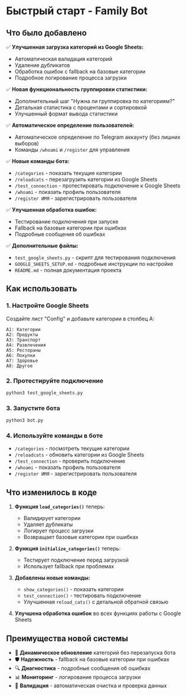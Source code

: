 # Быстрый старт - Family Bot

## Что было добавлено

✅ **Улучшенная загрузка категорий из Google Sheets:**
- Автоматическая валидация категорий
- Удаление дубликатов
- Обработка ошибок с fallback на базовые категории
- Подробное логирование процесса загрузки

✅ **Новая функциональность группировки статистики:**
- Дополнительный шаг "Нужна ли группировка по категориям?"
- Детальная статистика с процентами и сортировкой
- Улучшенный формат вывода статистики

✅ **Автоматическое определение пользователей:**
- Автоматическое определение по Telegram аккаунту (без лишних выборов)
- Команды `/whoami` и `/register` для управления

✅ **Новые команды бота:**
- `/categories` - показать текущие категории
- `/reloadcats` - перезагрузить категории из Google Sheets
- `/test_connection` - протестировать подключение к Google Sheets
- `/whoami` - показать профиль пользователя
- `/register ИМЯ` - зарегистрировать пользователя

✅ **Улучшенная обработка ошибок:**
- Тестирование подключения при запуске
- Fallback на базовые категории при ошибках
- Подробные сообщения об ошибках

✅ **Дополнительные файлы:**
- `test_google_sheets.py` - скрипт для тестирования подключения
- `GOOGLE_SHEETS_SETUP.md` - подробные инструкции по настройке
- `README.md` - полная документация проекта

## Как использовать

### 1. Настройте Google Sheets
Создайте лист "Config" и добавьте категории в столбец A:
```
A1: Категории
A2: Продукты
A3: Транспорт
A4: Развлечения
A5: Рестораны
A6: Покупки
A7: Здоровье
A8: Другое
```

### 2. Протестируйте подключение
```bash
python3 test_google_sheets.py
```

### 3. Запустите бота
```bash
python3 bot.py
```

### 4. Используйте команды в боте
- `/categories` - посмотреть текущие категории
- `/reloadcats` - обновить категории из Google Sheets
- `/test_connection` - проверить подключение
- `/whoami` - показать профиль пользователя
- `/register ИМЯ` - зарегистрировать пользователя

## Что изменилось в коде

1. **Функция `load_categories()`** теперь:
   - Валидирует категории
   - Удаляет дубликаты
   - Логирует процесс загрузки
   - Возвращает базовые категории при ошибках

2. **Функция `initialize_categories()`** теперь:
   - Тестирует подключение перед загрузкой
   - Использует fallback при проблемах

3. **Добавлены новые команды:**
   - `show_categories()` - показать категории
   - `test_connection()` - тестировать подключение
   - Улучшенная `reload_cats()` с детальной обратной связью

4. **Улучшена обработка ошибок** во всех функциях работы с Google Sheets

## Преимущества новой системы

- 🔄 **Динамическое обновление** категорий без перезапуска бота
- 🛡️ **Надежность** - fallback на базовые категории при ошибках
- 🔍 **Диагностика** - подробные сообщения об ошибках
- 📊 **Мониторинг** - логирование процесса загрузки
- 🧹 **Валидация** - автоматическая очистка и проверка данных
